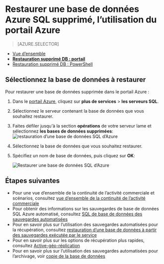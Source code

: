 <properties
    pageTitle="Restaurer une base de données Azure SQL supprimé (Azure portal) | Microsoft Azure"
    description="Restaurer une base de données Azure SQL supprimé (Azure portal)."
    services="sql-database"
    documentationCenter=""
    authors="stevestein"
    manager="jhubbard"
    editor=""/>

<tags
    ms.service="sql-database"
    ms.devlang="NA"
    ms.date="10/12/2016"
    ms.author="sstein"
    ms.workload="NA"
    ms.topic="article"
    ms.tgt_pltfrm="NA"/>


# <a name="restore-a-deleted-azure-sql-database-using-the-azure-portal"></a>Restaurer une base de données Azure SQL supprimé, l’utilisation du portail Azure

> [AZURE.SELECTOR]
- [Vue d’ensemble](sql-database-recovery-using-backups.md)
- [**Restauration supprimé DB : portail**](sql-database-restore-deleted-database-portal.md)
- [Restauration supprimé DB : PowerShell](sql-database-restore-deleted-database-powershell.md)

## <a name="select-the-database-to-restore"></a>Sélectionnez la base de données à restaurer 

Pour restaurer une base de données supprimée dans le portail Azure :

1.  Dans le [portail Azure](https://portal.azure.com), cliquez sur **plus de services** > **les serveurs SQL**.
3.  Sélectionnez le serveur contenant la base de données que vous souhaitez restaurer.
4.  Faites défiler jusqu'à la section **opérations** de votre serveur lame et sélectionnez **les bases de données supprimées**: ![restauration d’une base de données SQL d’Azure](./media/sql-database-restore-deleted-database-portal/restore-deleted-trashbin.png)
5.  Sélectionnez la base de données que vous souhaitez restaurer.
6.  Spécifiez un nom de base de données, puis cliquez sur **OK**:

    ![Restaurer une base de données SQL d’Azure](./media/sql-database-restore-deleted-database-portal/restore-deleted.png)


## <a name="next-steps"></a>Étapes suivantes

- Pour une vue d’ensemble de la continuité de l’activité commerciale et scénarios, consultez [vue d’ensemble de la continuité de l’activité commerciale](sql-database-business-continuity.md)
- Pour obtenir des informations sur les sauvegardes de base de données SQL Azure automatisé, consultez [SQL de base de données des sauvegardes automatisées](sql-database-automated-backups.md)
- Pour en savoir plus sur l’utilisation des sauvegardes automatisées pour la récupération, consultez [restauration d’une base de données à partir des sauvegardes exécutée par le service](sql-database-recovery-using-backups.md)
- Pour en savoir plus sur les options de récupération plus rapides, consultez [Active-géo-réplication](sql-database-geo-replication-overview.md)  
- Pour en savoir plus sur l’utilisation des sauvegardes automatisées pour l’archivage, voir [copie de la base de données](sql-database-copy.md)
